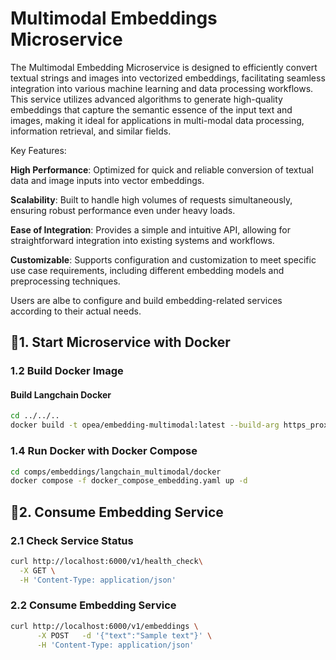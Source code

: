 # Multimodal Embeddings Microservice

The Multimodal Embedding Microservice is designed to efficiently convert textual strings and images into vectorized embeddings, facilitating seamless integration into various machine learning and data processing workflows. This service utilizes advanced algorithms to generate high-quality embeddings that capture the semantic essence of the input text and images, making it ideal for applications in multi-modal data processing, information retrieval, and similar fields.

Key Features:

**High Performance**: Optimized for quick and reliable conversion of textual data and image inputs into vector embeddings.

**Scalability**: Built to handle high volumes of requests simultaneously, ensuring robust performance even under heavy loads.

**Ease of Integration**: Provides a simple and intuitive API, allowing for straightforward integration into existing systems and workflows.

**Customizable**: Supports configuration and customization to meet specific use case requirements, including different embedding models and preprocessing techniques.

Users are albe to configure and build embedding-related services according to their actual needs.

## 🚀1. Start Microservice with Docker

### 1.2 Build Docker Image

#### Build Langchain Docker

```bash
cd ../../..
docker build -t opea/embedding-multimodal:latest --build-arg https_proxy=$https_proxy --build-arg http_proxy=$http_proxy -f comps/embeddings/langchain_multimodal/docker/Dockerfile .
```

### 1.4 Run Docker with Docker Compose

```bash
cd comps/embeddings/langchain_multimodal/docker
docker compose -f docker_compose_embedding.yaml up -d
```

## 🚀2. Consume Embedding Service

### 2.1 Check Service Status

```bash
curl http://localhost:6000/v1/health_check\
  -X GET \
  -H 'Content-Type: application/json'
```

### 2.2 Consume Embedding Service

```bash
curl http://localhost:6000/v1/embeddings \
      -X POST   -d '{"text":"Sample text"}' \
      -H 'Content-Type: application/json'

```
